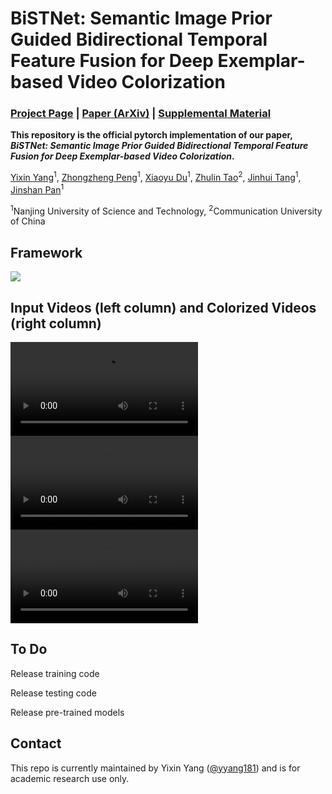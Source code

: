 # BiSTNet: Semantic Image Prior Guided Bidirectional Temporal Feature Fusion for Deep Exemplar-based Video Colorization

### [Project Page](https://yyang181.github.io/BiSTNet/) | [Paper (ArXiv)]() | [Supplemental Material]()

**This repository is the official pytorch implementation of our paper, *BiSTNet: Semantic Image Prior Guided Bidirectional Temporal Feature Fusion for Deep Exemplar-based Video Colorization*.**

[Yixin Yang](https://imag-njust.net/)<sup>1</sup>,
[Zhongzheng Peng](https://imag-njust.net/)<sup>1</sup>,
[Xiaoyu Du](https://imag-njust.net/xiaoyu-du/)<sup>1</sup>,
[Zhulin Tao](https://ices.cuc.edu.cn/2022/1028/c5332a200498/page.htm)<sup>2</sup>,
[Jinhui Tang](https://imag-njust.net/jinhui-tang/)<sup>1</sup>,
[Jinshan Pan](https://jspan.github.io/)<sup>1</sup> <br>

<sup>1</sup>Nanjing University of Science and Technology, <sup>2</sup>Communication University of China

## Framework
<img src='docs/media/pipeline.jpg'/>

## Input Videos (left column) and Colorized Videos (right column)

<video src="./media/fanghua292.mp4"></video>
<video src="./media/fanghua301.mp4"></video>
<video src="./media/fanghua302.mp4"></video>

## To Do

Release training code

Release testing code

Release pre-trained models

## Contact

This repo is currently maintained by Yixin Yang ([@yyang181](https://github.com/yyang181)) and is for academic research use only. 

